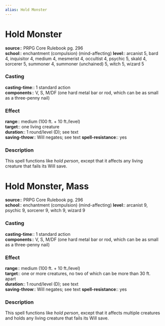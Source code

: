 ```yaml
---
alias: Hold Monster
---
```


# Hold Monster 

**source**:: PRPG Core Rulebook pg. 296  
**school**:: enchantment (compulsion) (mind-affecting)
**level**:: arcanist 5, bard 4, inquisitor 4, medium 4, mesmerist 4, occultist 4, psychic 5, skald 4, sorcerer 5, summoner 4, summoner (unchained) 5, witch 5, wizard 5

### Casting 

**casting-time**:: 1 standard action  
**components**:: V, S, M/DF (one hard metal bar or rod, which can be as small as a three-penny nail)

### Effect 

**range**:: medium (100 ft. + 10 ft./level)  
**target**:: one living creature  
**duration**:: 1 round/level (D); see text  
**saving-throw**:: Will negates; see text
**spell-resistance**:: yes

### Description 

This spell functions like *hold person*, except that it affects any living creature that fails its Will save.

# Hold Monster, Mass 

**source**:: PRPG Core Rulebook pg. 296  
**school**:: enchantment (compulsion) (mind-affecting)
**level**:: arcanist 9, psychic 9, sorcerer 9, witch 9, wizard 9

### Casting 

**casting-time**:: 1 standard action  
**components**:: V, S, M/DF (one hard metal bar or rod, which can be as small as a three-penny nail)

### Effect 

**range**:: medium (100 ft. + 10 ft./level)  
**target**:: one or more creatures, no two of which can be more than 30 ft. apart  
**duration**:: 1 round/level (D); see text  
**saving-throw**:: Will negates; see text
**spell-resistance**:: yes

### Description 

This spell functions like *hold person*, except that it affects multiple creatures and holds any living creature that fails its Will save.
